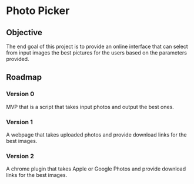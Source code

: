 # Photo Picker

## Objective
The end goal of this project is to provide an online interface that can select from input images the best pictures for the users based on the parameters provided.

## Roadmap
### Version 0
MVP that is a script that takes input photos and output the best ones.

### Version 1
A webpage that takes uploaded photos and provide download links for the best images.

### Version 2
A chrome plugin that takes Apple or Google Photos and provide download links for the best images.
